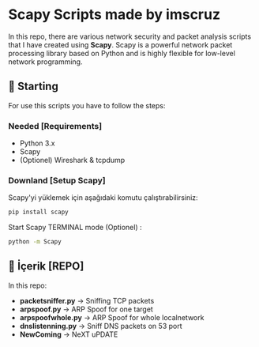 # Scapy Scripts made by imscruz

In this repo, there are various network security and packet analysis scripts that I have created using **Scapy**. Scapy is a powerful network packet processing library based on Python and is highly flexible for low-level network programming.

## 🚀 Starting

For use this scripts you have to follow the steps:

### Needed [Requirements]
- Python 3.x
- Scapy
- (Optionel) Wireshark & tcpdump

### Downland [Setup Scapy]
Scapy'yi yüklemek için aşağıdaki komutu çalıştırabilirsiniz:
```bash
pip install scapy
```
Start Scapy TERMINAL mode (Optionel)  :
```bash
python -m Scapy
```

## 📂 İçerik [REPO]
In this repo:

- **packetsniffer.py** → Sniffing TCP packets 
- **arpspoof.py** → ARP Spoof for one target
- **arpspoofwhole.py** → ARP Spoof for whole localnetwork
- **dnslistenning.py** → Sniff DNS packets on 53 port
- **NewComing** → NeXT uPDATE
